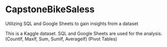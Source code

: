 # CapstoneBikeSaless
Utilizing SQL and Google Sheets to gain insights from a dataset

This is a Kaggle dataset. SQL and Google Sheets are used for the analysis.
(CountIf, MaxIf, Sum, SumIf, AverageIf) (Pivot Tables)


